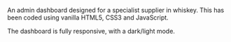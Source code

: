 An admin dashboard designed for a specialist supplier in whiskey. This has been coded using vanilla HTML5, CSS3 and JavaScript.

The dashboard is fully responsive, with a dark/light mode.